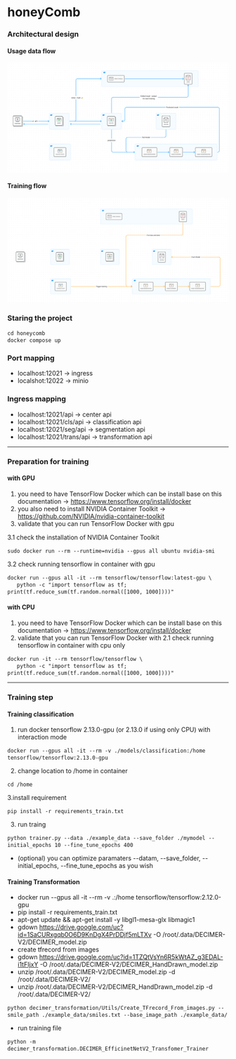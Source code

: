 # honeyComb

### Architectural design
#### Usage data flow
![](./architectural_design_use_flow.png)

#### Training flow
![](./architectural_design_training_flow.png)


### Staring the project
```
cd honeycomb
docker compose up
```

### Port mapping
- localhost:12021 -> ingress
- localshot:12022 -> minio


### Ingress mapping
- localhost:12021/api -> center api
- localhost:12021/cls/api -> classification api
- localhost:12021/seg/api -> segmentation api
- localhost:12021/trans/api -> transformation api

---

### Preparation for training
#### with GPU
1. you need to have TensorFlow Docker which can be install base on this documentation -> https://www.tensorflow.org/install/docker
2. you also need to install NVIDIA Container Toolkit -> https://github.com/NVIDIA/nvidia-container-toolkit
3. validate that you can run TensorFlow Docker with gpu

3.1 check the installation of NVIDIA Container Toolkit
```
sudo docker run --rm --runtime=nvidia --gpus all ubuntu nvidia-smi
```

3.2 check running tensorflow in container with gpu
```
docker run --gpus all -it --rm tensorflow/tensorflow:latest-gpu \
   python -c "import tensorflow as tf; print(tf.reduce_sum(tf.random.normal([1000, 1000])))"
```

#### with CPU
1. you need to have TensorFlow Docker which can be install base on this documentation -> https://www.tensorflow.org/install/docker
2.  validate that you can run TensorFlow Docker with
2.1 check running tensorflow in container with cpu only
```
docker run -it --rm tensorflow/tensorflow \
   python -c "import tensorflow as tf; print(tf.reduce_sum(tf.random.normal([1000, 1000])))"
```
----


### Training step
#### Training classification
1. run docker tensorflow 2.13.0-gpu (or 2.13.0 if using only CPU) with interaction mode
```
docker run --gpus all -it --rm -v ./models/classification:/home tensorflow/tensorflow:2.13.0-gpu
```

2. change location to /home in container
```
cd /home
```

3.install requirement
```
pip install -r requirements_train.txt
```

3. run traing 
```
python trainer.py --data ./example_data --save_folder ./mymodel --initial_epochs 10 --fine_tune_epochs 400
```

- (optional) you can optimize paramaters --datam, --save_folder, --initial_epochs, --fine_tune_epochs as you wish


#### Training Transformation
- docker run --gpus all -it --rm -v .:/home tensorflow/tensorflow:2.12.0-gpu
- pip install -r requirements_train.txt
- apt-get update && apt-get install -y libgl1-mesa-glx libmagic1
- gdown https://drive.google.com/uc?id=1SaCURxgqb0O6D9KnDgX4PrDDjf5mLTXv -O /root/.data/DECIMER-V2/DECIMER_model.zip
- create tfrecord from images
- gdown https://drive.google.com/uc?id=1TZQtVsYn6R5kWtAZ_g3EDAL-i1tFIjxY -O /root/.data/DECIMER-V2/DECIMER_HandDrawn_model.zip
- unzip /root/.data/DECIMER-V2/DECIMER_model.zip -d /root/.data/DECIMER-V2/
- unzip /root/.data/DECIMER-V2/DECIMER_HandDrawn_model.zip -d /root/.data/DECIMER-V2/
```
python decimer_transformation/Utils/Create_TFrecord_From_images.py --smile_path ./example_data/smiles.txt --base_image_path ./example_data/
```
- run training file
```
python -m decimer_transformation.DECIMER_EfficinetNetV2_Transfomer_Trainer
```
